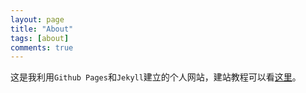 ```yaml
---
layout: page
title: "About"
tags: [about]
comments: true
---
```

    
这是我利用`Github Pages`和`Jekyll`建立的个人网站，建站教程可以看[这里](https://controny.github.io/2017/11/24/site-with-jekyll-and-github-pages/)。